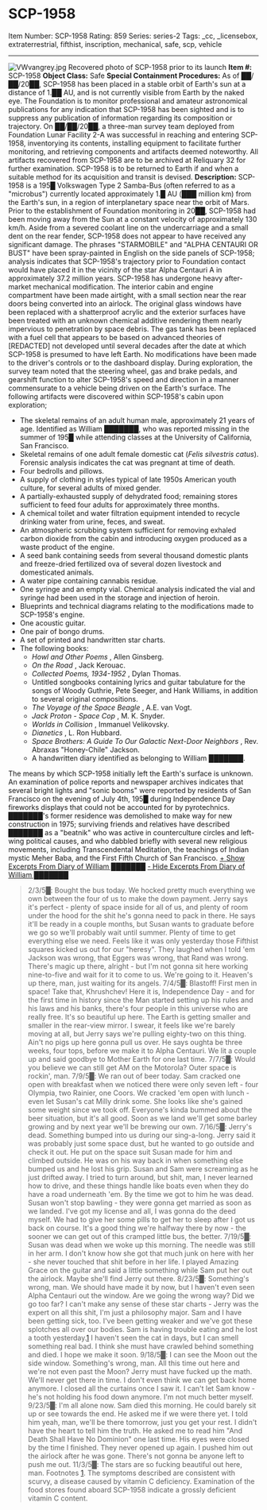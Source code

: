 # SCP-1958
Item Number: SCP-1958
Rating: 859
Series: series-2
Tags: _cc, _licensebox, extraterrestrial, fifthist, inscription, mechanical, safe, scp, vehicle

---

![VWvangrey.jpg](https://scp-wiki.wdfiles.com/local--files/scp-1958/VWvangrey.jpg)
Recovered photo of SCP-1958 prior to its launch
**Item #:** SCP-1958
**Object Class:** Safe
**Special Containment Procedures:** As of ██/██/20██, SCP-1958 has been placed in a stable orbit of Earth's sun at a distance of 1.██ AU, and is not currently visible from Earth by the naked eye. The Foundation is to monitor professional and amateur astronomical publications for any indication that SCP-1958 has been sighted and is to suppress any publication of information regarding its composition or trajectory.
On ██/██/20██, a three-man survey team deployed from Foundation Lunar Facility 2-A was successful in reaching and entering SCP-1958, inventorying its contents, installing equipment to facilitate further monitoring, and retrieving components and artifacts deemed noteworthy. All artifacts recovered from SCP-1958 are to be archived at Reliquary 32 for further examination. SCP-1958 is to be returned to Earth if and when a suitable method for its acquisition and transit is devised.
**Description:** SCP-1958 is a 195█ Volkswagen Type 2 Samba-Bus (often referred to as a "microbus") currently located approximately 1.█ AU (███ million km) from the Earth's sun, in a region of interplanetary space near the orbit of Mars. Prior to the establishment of Foundation monitoring in 20██, SCP-1958 had been moving away from the Sun at a constant velocity of approximately 130 km/h. Aside from a severed coolant line on the undercarriage and a small dent on the rear fender, SCP-1958 does not appear to have received any significant damage. The phrases "STARMOBILE" and "ALPHA CENTAURI OR BUST" have been spray-painted in English on the side panels of SCP-1958; analysis indicates that SCP-1958's trajectory prior to Foundation contact would have placed it in the vicinity of the star Alpha Centauri A in approximately 37.2 million years.
SCP-1958 has undergone heavy after-market mechanical modification. The interior cabin and engine compartment have been made airtight, with a small section near the rear doors being converted into an airlock. The original glass windows have been replaced with a shatterproof acrylic and the exterior surfaces have been treated with an unknown chemical additive rendering them nearly impervious to penetration by space debris. The gas tank has been replaced with a fuel cell that appears to be based on advanced theories of [REDACTED] not developed until several decades after the date at which SCP-1958 is presumed to have left Earth. No modifications have been made to the driver's controls or to the dashboard display. During exploration, the survey team noted that the steering wheel, gas and brake pedals, and gearshift function to alter SCP-1958's speed and direction in a manner commensurate to a vehicle being driven on the Earth's surface.
The following artifacts were discovered within SCP-1958's cabin upon exploration;
  * The skeletal remains of an adult human male, approximately 21 years of age. Identified as William ███████, who was reported missing in the summer of 195█ while attending classes at the University of California, San Francisco.
  * Skeletal remains of one adult female domestic cat (_Felis silvestris catus_). Forensic analysis indicates the cat was pregnant at time of death.
  * Four bedrolls and pillows.
  * A supply of clothing in styles typical of late 1950s American youth culture, for several adults of mixed gender.
  * A partially-exhausted supply of dehydrated food; remaining stores sufficient to feed four adults for approximately three months.
  * A chemical toilet and water filtration equipment intended to recycle drinking water from urine, feces, and sweat.
  * An atmospheric scrubbing system sufficient for removing exhaled carbon dioxide from the cabin and introducing oxygen produced as a waste product of the engine.
  * A seed bank containing seeds from several thousand domestic plants and freeze-dried fertilized ova of several dozen livestock and domesticated animals.
  * A water pipe containing cannabis residue.
  * One syringe and an empty vial. Chemical analysis indicated the vial and syringe had been used in the storage and injection of heroin.
  * Blueprints and technical diagrams relating to the modifications made to SCP-1958's engine.
  * One acoustic guitar.
  * One pair of bongo drums.
  * A set of printed and handwritten star charts.
  * The following books: 
    * _Howl and Other Poems_ , Allen Ginsberg.
    * _On the Road_ , Jack Kerouac.
    * _Collected Poems, 1934-1952_ , Dylan Thomas.
    * Untitled songbooks containing lyrics and guitar tabulature for the songs of Woody Guthrie, Pete Seeger, and Hank Williams, in addition to several original compositions.
    * _The Voyage of the Space Beagle_ , A.E. van Vogt.
    * _Jack Proton - Space Cop_ , M. K. Snyder.
    * _Worlds in Collision_ , Immanuel Velikovsky.
    * _Dianetics_ , L. Ron Hubbard.
    * _Space Brothers: A Guide To Our Galactic Next-Door Neighbors_ , Rev. Abraxas "Honey-Chile" Jackson.
    * A handwritten diary identified as belonging to William ███████.

The means by which SCP-1958 initially left the Earth's surface is unknown. An examination of police reports and newspaper archives indicates that several bright lights and "sonic booms" were reported by residents of San Francisco on the evening of July 4th, 195█ during Independence Day fireworks displays that could not be accounted for by pyrotechnics. ███████'s former residence was demolished to make way for new construction in 1975; surviving friends and relatives have described ███████ as a "beatnik" who was active in counterculture circles and left-wing political causes, and who dabbled briefly with several new religious movements, including Transcendental Meditation, the teachings of Indian mystic Meher Baba, and the First Fifth Church of San Francisco.
[\+ Show Excerpts From Diary of William ███████](javascript:;)
[\- Hide Excerpts From Diary of William ███████](javascript:;)
> 2/3/5█: Bought the bus today. We hocked pretty much everything we own between the four of us to make the down payment. Jerry says it's perfect - plenty of space inside for all of us, and plenty of room under the hood for the shit he's gonna need to pack in there. He says it'll be ready in a couple months, but Susan wants to graduate before we go so we'll probably wait until summer. Plenty of time to get everything else we need.
> Feels like it was only yesterday those Fifthist squares kicked us out for our "heresy". They laughed when I told 'em Jackson was wrong, that Eggers was wrong, that Rand was wrong. There's magic up there, alright - but I'm not gonna sit here working nine-to-five and wait for it to come to us. We're going to it. Heaven's up there, man, just waiting for its angels.
> 7/4/5█: Blastoff! First men in space! Take that, Khrushchev! Here it is, Independence Day - and for the first time in history since the Man started setting up his rules and his laws and his banks, there's four people in this universe who are really free.
> It's so beautiful up here. The Earth is getting smaller and smaller in the rear-view mirror. I swear, it feels like we're barely moving at all, but Jerry says we're pulling eighty-two on this thing. Ain't no pigs up here gonna pull us over. He says oughta be three weeks, four tops, before we make it to Alpha Centauri. We lit a couple up and said goodbye to Mother Earth for one last time.
> 7/7/5█: Would you believe we can still get AM on the Motorola? Outer space is rockin', man.
> 7/9/5█: We ran out of beer today. Sam cracked one open with breakfast when we noticed there were only seven left - four Olympia, two Rainier, one Coors. We cracked 'em open with lunch - even let Susan's cat Milly drink some. She looks like she's gained some weight since we took off.
> Everyone's kinda bummed about the beer situation, but it's all good. Soon as we land we'll get some barley growing and by next year we'll be brewing our own.
> 7/16/5█: Jerry's dead.
> Something bumped into us during our sing-a-long. Jerry said it was probably just some space dust, but he wanted to go outside and check it out. He put on the space suit Susan made for him and climbed outside. He was on his way back in when something else bumped us and he lost his grip. Susan and Sam were screaming as he just drifted away. I tried to turn around, but shit, man, I never learned how to drive, and these things handle like boats even when they do have a road underneath 'em. By the time we got to him he was dead. Susan won't stop bawling - they were gonna get married as soon as we landed. I've got my license and all, I was gonna do the deed myself. We had to give her some pills to get her to sleep after I got us back on course. It's a good thing we're halfway there by now - the sooner we can get out of this cramped little bus, the better.
> 7/19/5█: Susan was dead when we woke up this morning. The needle was still in her arm. I don't know how she got that much junk on here with her - she never touched that shit before in her life.
> I played Amazing Grace on the guitar and said a little something while Sam put her out the airlock. Maybe she'll find Jerry out there.
> 8/23/5█: Something's wrong, man. We should have made it by now, but I haven't even seen Alpha Centauri out the window. Are we going the wrong way? Did we go too far? I can't make any sense of these star charts - Jerry was the expert on all this shit, I'm just a philosophy major.
> Sam and I have been getting sick, too. I've been getting weaker and we've got these splotches all over our bodies. Sam is having trouble eating and he lost a tooth yesterday.[1](javascript:;) I haven't seen the cat in days, but I can smell something real bad. I think she must have crawled behind something and died. I hope we make it soon.
> 9/18/5█: I can see the Moon out the side window. Something's wrong, man. All this time out here and we're not even past the Moon? Jerry must have fucked up the math. We'll never get there in time. I don't even think we can get back home anymore. I closed all the curtains once I saw it. I can't let Sam know - he's not holding his food down anymore. I'm not much better myself.
> 9/23/5█: I'm all alone now. Sam died this morning.
> He could barely sit up or see towards the end. He asked me if we were there yet. I told him yeah, man, we'll be there tomorrow, just you get your rest. I didn't have the heart to tell him the truth. He asked me to read him "And Death Shall Have No Dominion" one last time. His eyes were closed by the time I finished. They never opened up again. I pushed him out the airlock after he was gone. There's not gonna be anyone left to push me out.
> 11/3/5█:
> The stars are so fucking beautiful out here, man.
Footnotes
[1](javascript:;). The symptoms described are consistent with scurvy, a disease caused by vitamin C deficiency. Examination of the food stores found aboard SCP-1958 indicate a grossly deficient vitamin C content.